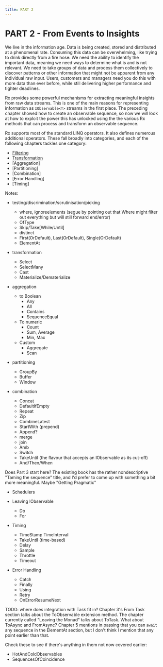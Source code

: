 ```yaml
---
title: PART 2
---
```


# PART 2 - From Events to Insights 

We live in the information age. Data is being created, stored and distributed at a phenomenal rate. Consuming this data can be overwhelming, like trying to drink directly from a fire hose. We need the ability to identify the important data, meaning we need ways to determine what is and is not relevant. We need to take groups of data and process them collectively to discover patterns or other information that might not be apparent from any individual raw input. Users, customers and managers need you do this with more data than ever before, while still delivering higher performance and tighter deadlines.

Rx provides some powerful mechanisms for extracting meaningful insights from raw data streams. This is one of the main reasons for representing information as `IObservable<T>` streams in the first place. The preceding chapter showed how to create an observable sequence, so now we will look at how to exploit the power this has unlocked using the the various Rx methods that can process and transform an observable sequence. 

Rx supports most of the standard LINQ operators. It also defines numerous additional operators. These fall broadly into categories, and each of the following chapters tackles one category:

* [Filtering](./05_Filtering.md)
* [Transformation]()
* [Aggregation]
* [Partitioning]
* [Combination]
* [Error Handling]
* [Timing]

Notes:
* testing/discrimination/scrutinisation/picking
    * where, ignoreelements (segue by pointing out that Where might filter out everything but will still forward end/error)
    * OfType
    * Skip/Take[While/Until]
    * distinct
    * First(OrDefault), Last(OrDefault), Single(OrDefault)
    * ElementAt

* transformation
    * Select
    * SelectMany
    * Cast
    * Materialize/Dematerialize
* aggregation
    * to Boolean
        * Any
        * All
        * Contains
        * SequenceEqual
    * To numeric
        * Count
        * Sum, Average
        * Min, Max
    * Custom
        * Aggregate
        * Scan
* partitioning
    * GroupBy
    * Buffer
    * Window
* combination
    * Concat
    * DefaultIfEmpty
    * Repeat
    * Zip
    * CombineLatest
    * StartWith (prepend)
    * Append?
    * merge
    * join
    * Amb
    * Switch
    * TakeUntil (the flavour that accepts an IObservable<T> as its cut-off)
    * And/Then/When

Does Part 3 start here? The existing book has the rather nondescriptive "Taming the sequence" title, and
I'd prefer to come up with something a bit more meaningful. Maybe "Getting Pragmatic"

* Schedulers

* Leaving IObservable
    * Do
    * For
* Timing
    * TimeStamp TimeInterval
    * TakeUntil (time-based)
    * Delay
    * Sample
    * Throttle
    * Timeout
* Error Handling
    * Catch
    * Finally
    * Using
    * Retry
    * OnErrorResumeNext


TODO: where does integration with Task fit in? Chapter 3's From Task section talks about the ToObservable extension method. The chapter currently called "Leaving the Monad" talks about ToTask. What about ToAsync and FromAsync? Chapter 5 mentions in passing that you can `await` any sequence in the ElementAt section, but I don't think I mention that any point earlier than that.

Check these to see if there's anything in them not now covered earlier:
* HotAndColdObservables
* SequencesOfCoincidence